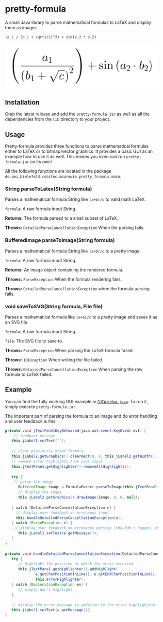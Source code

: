 # pretty-formula

A small Java library to parse mathematical formulas to LaTeX and display them as images

```
(a_1 / (b_1 + sqrt(c))^2) + sin(a_2 * b_2)
```

![example](example.svg)

## Installation

Grab the [latest release](/mzur/pretty-formula/releases) and add the `pretty-formula.jar` as well as all the dependencies from the `lib` directory to your project.

## Usage

Pretty-formula provides three functions to parse mathematical formulas either to LaTeX or to bitmap/vector graphics. It provides a basic GUI as an example how to use it as well. This means you even can run `pretty-formula.jar` on its own!

All the following functions are located in the package `de.uni_bielefeld.cebitec.mzurowie.pretty_formula.main`.

### String parseToLatex(String formula)

Parses a mathematical formula String like `(a+b)/c` to valid math LaTeX.

`formula`: A raw formula input String.

**Returns:** The formula parsed to a small subset of LaTeX.

**Throws:** `DetailedParseCancellationException` When the parsing fails.

### BufferedImage parseToImage(String formula)

Parses a mathematical formula String like `(a+b)/c` to a pretty image.

`formula`: A raw formula input String.

**Returns:** An image object containing the rendered formula.

**Throws:** `ParseException` When the formula rendering fails.

**Throws:** `DetailedParseCancellationException` when the formula parsing fails.

### void saveToSVG(String formula, File file)

Parses a mathematical formula like `(a+b)/c` to a pretty image and saves it as an SVG file.

`formula`: A raw formula input String.

`file`: The SVG file to save to.

**Throws:** `ParseException` When parsing the LaTeX formula failed.

**Throws:** `IOException` When writing the file failed.

**Throws:** `DetailedParseCancellationException` When parsing the raw formula to LaTeX failed.

## Example

You can find the fully working GUI example in [`GUIWindow.java`](src/de/uni_bielefeld/cebitec/mzurowie/pretty_formula/main/GUIWindow.java). To run it, simply execute `pretty-formula.jar`.

The important part of parsing the formula to an image and do error handling and user feedback is this:

```java
private void jTextPane1KeyReleased(java.awt.event.KeyEvent evt) {
	// feedback message
   this.jLabel1.setText("");
   
   // clear previously drawn formula
   this.jLabel2.getGraphics().clearRect(0, 0, this.jLabel2.getWidth(), this.jLabel2.getHeight());
   // remove error highlights from user input
   this.jTextPane1.getHighlighter().removeAllHighlights();

   try {
   	// parse the image
      BufferedImage image = FormulaParser.parseToImage(this.jTextPane1.getText());
      // display the image
      this.jLabel2.getGraphics().drawImage(image, 0, 0, null);
      
   } catch (DetailedParseCancellationException e) {
     // display user feedback on erroneous input
     this.handleDetailedParseCancellationException(e);
   } catch (ParseException e) {
   	// display user feedback on erroneous parsing (shouldn't happen, though)
      this.jLabel1.setText(e.getMessage());
   }
}

private void handleDetailedParseCancellationException(DetailedParseCancellationException e) {
   try {
      // highlight the position at which the error occurred
      this.jTextPane1.getHighlighter().addHighlight(
              e.getCharPositionInLine(), e.getEndCharPositionInLine(),
              this.errorHighlighter);
   } catch (BadLocationException ex) {
      // simply don't highlight
   }

   // display the error message in addition to the error highlighting
   this.jLabel1.setText(e.getMessage());
}
```